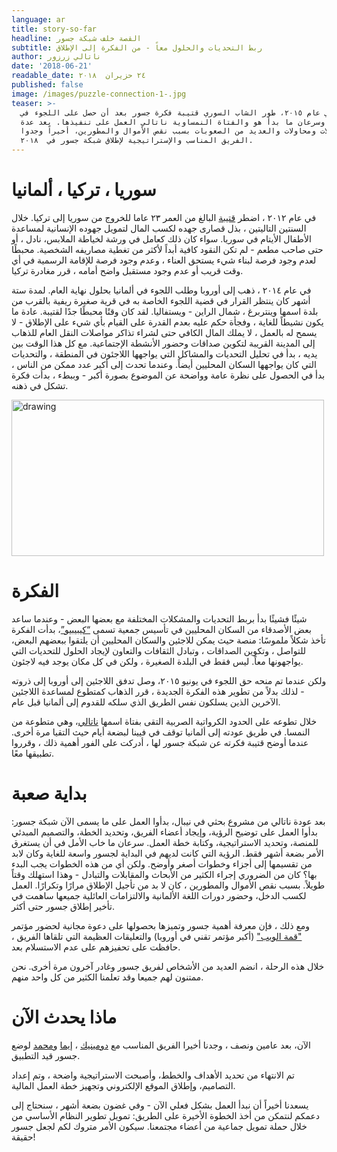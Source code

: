 ```yaml
---
language: ar
title: story-so-far
headline: القصة خلف شبكة جسور
subtitle: ربط التحديات والحلول معاً - من الفكرة إلى الإطلاق
author: ناتالي زرزور
date: '2018-06-21'
readable_date: ٢٤ حزيران  ٢٠١‬٨
published: false
image: /images/puzzle-connection-1-.jpg
teaser: >-
  في عام ٢٠١‬٥، طور الشاب السوري قتيبة فكرة جسور بعد أن حصل على اللجوء في
  ألمانيا. وسرعان ما بدأ هو والفتاة النمساوية ناتالي العمل على تنفيذها. بعد عدة
  تأجيلات ومحاولات والعديد من الصعوبات بسبب نقص الأموال والمطورين، أخيراً وجدوا
  الفريق المناسب والإستراتيجية لإطلاق شبكة جسور في  ٢٠١‬٨‬.
---
```

# سوريا ، تركيا ، ألمانيا

في عام ٢٠١٢ ، اضطر [قتيبة](www.josoor.net) البالغ من العمر ٢٣ عاما للخروج من سوريا إلى تركيا. خلال السنتين التاليتين ، بذل قصارى جهده لكسب المال لتمويل جهوده الإنسانية لمساعدة الأطفال الأيتام في سوريا. سواء كان ذلك كعامل في ورشة لخياطة الملابس، نادل ، أو حتى صاحب مطعم - لم تكن النقود كافية أبداً لأكثر من تغطية مصاريفه الشخصية. محبطًا لعدم وجود فرصة لبناء شيء يستحق العناء ، وعدم وجود فرصة للإقامة الرسمية في أي وقت قريب أو عدم وجود مستقبل واضح أمامه ، قرر مغادرة تركيا.

في عام ٢٠١٤ ، ذهب إلى أوروبا وطلب اللجوء في ألمانيا بحلول نهاية العام. لمدة ستة أشهر كان ينتظر القرار في قضية اللجوء الخاصة به في قرية صغيرة ريفية بالقرب من بلدة اسمها وينتربرغ ، شمال الراين - ويستفاليا. لقد كان وقتًا محبطًا جدًا لقتيبة. عادة ما يكون نشيطاً للغاية ، وفجأة حكم عليه بعدم القدرة على القيام بأي شيء على الإطلاق - لا يسمح له بالعمل ، لا يملك المال الكافي حتى لشراء تذاكر مواصلات النقل العام للذهاب إلى المدينة القريبة لتكوين صداقات وحضور الأنشطة الإجتماعية. مع كل هذا الوقت بين يديه ، بدأ في تحليل التحديات والمشاكل التي يواجهها اللاجئون في المنطقة ، والتحديات التي كان يواجهها السكان المحليين أيضاً. وعندما تحدث إلى أكبر عدد ممكن من الناس ، بدأ في الحصول على نظرة عامة وواضحة عن الموضوع بصورة أكبر - وببطء ، بدأت فكرة تشكل في ذهنه.


<img src="/images/img_3468.jpg" alt="drawing" width="500px" height="250px" title="هكذا كان يخطط قتيبة"/>


# الفكرة

شيئًا فشيئًا بدأ بربط التحديات والمشكلات المختلفة مع بعضها البعض - وعندما ساعد بعض الأصدقاء من السكان المحليين في تأسيس جمعية تسمى [“كيبيبيو”](http://wandlungsraeume-winterberg.de/about-foundation/)، بدأت الفكرة تأخذ شكلاً ملموسًا: منصة حيث يمكن للاجئين والسكان المحليين أن يلتقوا ببعضهم البعض، للتواصل ، وتكوين الصداقات ، وتبادل الثقافات والتعاون لإيجاد الحلول للتحديات التي يواجهونها معاً. ليس فقط في البلدة الصغيرة ، ولكن في كل مكان يوجد فيه لاجئون.

ولكن عندما تم منحه حق اللجوء في يونيو ٢٠١‬٥، وصل تدفق اللاجئين إلى أوروبا إلى ذروته - لذلك بدلاً من تطوير هذه الفكرة الجديدة ، قرر الذهاب كمتطوع لمساعدة اللاجئين الآخرين الذين يسلكون نفس الطريق الذي سلكه للقدوم إلى ألمانيا قبل عام.

خلال تطوعه على الحدود الكرواتية الصربية التقى بفتاة اسمها [ناتالي](https://www.facebook.com/natalie.zarz)، وهي متطوعة من النمسا. في طريق عودته إلى ألمانيا توقف في فيينا لبضعة أيام حيث التقيا مرة أخرى. عندما أوضح قتيبة فكرته عن شبكة جسور لها ، أدركت على الفور أهمية ذلك ، وقرروا تطبيقها معًا.

# بداية صعبة

بعد عودة ناتالي من مشروع بحثي في نيبال، بدأوا العمل على ما يسمى الآن شبكة جسور: بدأوا العمل على توضيح الرؤية، وإيجاد أعضاء الفريق، وتحديد الخطة، والتصميم المبدئي للمنصة، وتحديد الاستراتيجية، وكتابة خطة العمل. سرعان ما خاب الأمل في أن يستغرق الأمر بضعة أشهر فقط. الرؤية التي كانت لديهم في البداية لجسور واسعة للغاية وكان لابد من تقسيمها إلى أجزاء وخطوات أصغر وأوضح. ولكن أي من هذه الخطوات يجب البدء بها؟ كان من الضروري إجراء الكثير من الأبحاث والمقابلات والتبادل - وهذا استهلك وقتاً طويلاً.  بسبب نقص الأموال والمطورين ، كان لا بد من تأجيل الإطلاق مرارًا وتكرارًا. العمل لكسب الدخل، وحضور دورات اللغة الألمانية والالتزامات العائلية جميعها ساهمت في تأخير إطلاق جسور حتى أكثر.

ومع ذلك ، فإن معرفة أهمية جسور وتميزها بحصولها على دعوة مجانية لحضور مؤتمر ["قمة الويب"](https://websummit.com/) (أكبر مؤتمر تقني في أوروبا) والتعليقات العظيمة التي تلقاها الفريق ، حافظت على تحفيزهم على عدم الاستسلام بعد.

خلال هذه الرحلة ، انضم العديد من الأشخاص لفريق جسور وغادر آخرون مرة أخرى. نحن ممتنون لهم جميعا وقد تعلمنا الكثير من كل واحد منهم. 

# ماذا يحدث الآن

الآن، بعد عامين ونصف ، وجدنا أخيرا الفريق المناسب مع [دومينيك](https://www.facebook.com/dominik.guzei) ، [إيما](https://www.facebook.com/emmagoodman.design) و[محمد](https://www.facebook.com/88mtm) لوضع جسور قيد التطبيق.

تم الانتهاء من تحديد الأهداف والخطط، وأصبحت الاستراتيجية واضحة ، وتم إعداد التصاميم، وإطلاق الموقع الإلكتروني وتجهيز خطة العمل المالية.

يسعدنا أخيراً أن نبدأ العمل بشكل فعلي الآن - وفي غضون بضعة أشهر ، سنحتاج إلى دعمكم لنتمكن من أخذ الخطوة الأخيرة على الطريق: تمويل تطوير النظام الأساسي من خلال حملة تمويل جماعية من أعضاء مجتمعنا. سيكون الأمر متروك لكم لجعل جسور حقيقة!
